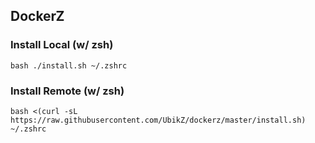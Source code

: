 ## DockerZ

### Install Local (w/ zsh)

`bash ./install.sh ~/.zshrc`

### Install Remote (w/ zsh)

`bash <(curl -sL https://raw.githubusercontent.com/UbikZ/dockerz/master/install.sh) ~/.zshrc`

